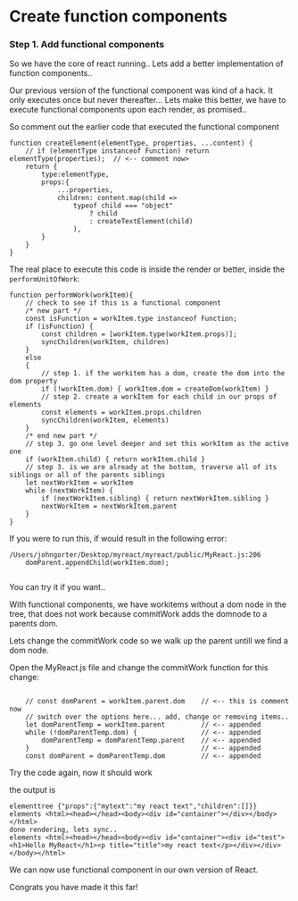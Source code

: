 # Create function components

### Step 1. Add functional components

So we have the core of react running.. Lets add a better implementation of function components..

Our previous version of the functional component was kind of a hack. It only executes once but never thereafter...
Lets make this better, we have to execute functional components upon each render, as promised..

So comment out the earlier code that executed the functional component
```
function createElement(elementType, properties, ...content) {
    // if (elementType instanceof Function) return elementType(properties);  // <-- comment now>
    return {
        type:elementType, 
        props:{
            ...properties, 
            children: content.map(child =>
                typeof child === "object"
                    ? child
                    : createTextElement(child)
                ),
        }
    }
}
```

The real place to execute this code is inside the render or better, inside the `performUnitOfWork`:
```
function performWork(workItem){
    // check to see if this is a functional component
    /* new part */
    const isFunction = workItem.type instanceof Function;
    if (isFunction) {
        const children = [workItem.type(workItem.props)];
        syncChildren(workItem, children)
    }
    else
    {
        // step 1. if the workitem has a dom, create the dom into the dom property
        if (!workItem.dom) { workItem.dom = createDom(workItem) }
        // step 2. create a workItem for each child in our props of elements 
        const elements = workItem.props.children
        syncChildren(workItem, elements)
    }
    /* end new part */
    // step 3. go one level deeper and set this workItem as the active one
    if (workItem.child) { return workItem.child }
    // step 3. is we are already at the bottom, traverse all of its siblings or all of the parents siblings
    let nextWorkItem = workItem
    while (nextWorkItem) {
        if (nextWorkItem.sibling) { return nextWorkItem.sibling }
        nextWorkItem = nextWorkItem.parent
    }
}
```

If you were to run this, if would result in the following error:
```
/Users/johngorter/Desktop/myreact/myreact/public/MyReact.js:206
    domParent.appendChild(workItem.dom);
              ^
```

You can try it if you want.. 

With functional components, we have workitems without a dom node in the tree, that does not work because commitWork adds the domnode to a parents dom. 

Lets change the commitWork code so we walk up the parent untill we find a dom node.

Open the MyReact.js file and change the commitWork function for this change:
```
    
    // const domParent = workItem.parent.dom    // <-- this is comment now
    // switch over the options here... add, change or removing items..
    let domParentTemp = workItem.parent         // <-- appended
    while (!domParentTemp.dom) {                // <-- appended
        domParentTemp = domParentTemp.parent    // <-- appended
    }                                           // <-- appended
    const domParent = domParentTemp.dom         // <-- appended

```


Try the code again, now it should work

the output is
```
elementtree {"props":{"mytext":"my react text","children":[]}}
elements <html><head></head><body><div id="container"></div></body></html>
done rendering, lets sync..
elements <html><head></head><body><div id="container"><div id="test"><h1>Hello MyReact</h1><p title="title">my react text</p></div></div></body></html>
```

We can now use functional component in our own version of React.

Congrats you have made it this far!

